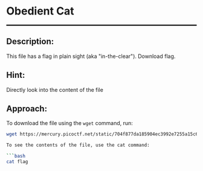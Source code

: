 # **Obedient Cat**
<hr style="border: 1px solid black;"/>

## **Description:**
This file has a flag in plain sight (aka "in-the-clear"). Download flag.

## **Hint:**
Directly look into the content of the file

## **Approach:**
To download the file using the `wget` command, run:

```bash
wget https://mercury.picoctf.net/static/704f877da185904ec3992e7255a15c6c/flag

To see the contents of the file, use the cat command:

```bash
cat flag
